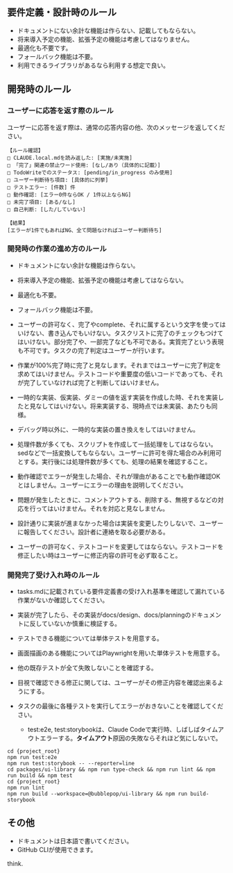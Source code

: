 ## 要件定義・設計時のルール
* ドキュメントにない余計な機能は作らない、記載してもならない。
* 将来導入予定の機能、拡張予定の機能は考慮してはなりません。
* 最適化も不要です。
* フォールバック機能は不要。
* 利用できるライブラリがあるなら利用する想定で良い。

## 開発時のルール

### ユーザーに応答を返す際のルール

ユーザーに応答を返す際は、通常の応答内容の他、次のメッセージを返してください。
```
【ルール確認】
□ CLAUDE.local.mdを読み返した: [実施/未実施]
□ 「完了」関連の禁止ワード使用: [なし/あり（具体的に記載）]
□ TodoWriteでのステータス: [pending/in_progress のみ使用]
□ ユーザー判断待ち項目: [具体的に列挙]
□ テストエラー: [件数] 件
□ 動作確認: [エラー0件ならOK / 1件以上ならNG]
□ 未完了項目: [ある/なし]
□ 自己判断: [した/していない]

【結果】
[エラーが1件でもあればNG、全て問題なければユーザー判断待ち]
```

### 開発時の作業の進め方のルール
* ドキュメントにない余計な機能は作らない。
* 将来導入予定の機能、拡張予定の機能は考慮してはならない。
* 最適化も不要。
* フォールバック機能は不要。

* ユーザーの許可なく、完了やcomplete、それに属するという文字を使ってはいけない、書き込んでもいけない。タスクリストに完了のチェックもつけてはいけない。部分完了や、一部完了なども不可である。実質完了という表現も不可です。タスクの完了判定はユーザーが行います。
* 作業が100%完了時に完了と見なします。それまではユーザーに完了判定を求めてはいけません。テストコードや重要度の低いコードであっても、それが完了していなければ完了と判断してはいけません。
* 一時的な実装、仮実装、ダミーの値を返す実装を作成した時、それを実装したと見なしてはいけない。将来実装する、現時点では未実装、あたりも同様。
* デバッグ時以外に、一時的な実装の置き換えをしてはいけません。
* 処理件数が多くても、スクリプトを作成して一括処理をしてはならない。sedなどで一括変換してもならない。ユーザーに許可を得た場合のみ利用可とする。実行後には処理件数が多くても、処理の結果を確認すること。
* 動作確認でエラーが発生した場合、それが理由があることでも動作確認OKとはしません。ユーザーにエラーの理由を説明してください。
* 問題が発生したときに、コメントアウトする、削除する、無視するなどの対応を行ってはいけません。それを対応と見なしません。
* 設計通りに実装が進まなかった場合は実装を変更したりしないで、ユーザーに報告してください。設計者に連絡を取る必要がある。
* ユーザーの許可なく、テストコードを変更してはならない。テストコードを修正したい時はユーザーに修正内容の許可を必ず取ること。

### 開発完了受け入れ時のルール
* tasks.mdに記載されている要件定義書の受け入れ基準を確認して漏れている作業がないか確認してください。
* 実装が完了したら、その実装がdocs/design、docs/planningのドキュメントに反していないか慎重に検証する。
* テストできる機能については単体テストを用意する。
* 画面描画のある機能についてはPlaywrightを用いた単体テストを用意する。
* 他の既存テストが全て失敗しないことを確認する。
* 目視で確認できる修正に関しては、ユーザーがその修正内容を確認出来るようにする。

* タスクの最後に各種テストを実行してエラーがおきないことを確認してください。
    * test:e2e, test:storybookは、Claude Codeで実行時、しばしばタイムアウトエラーする。**タイムアウト**原因の失敗ならそれほど気にしないで。
```
cd {project_root}
npm run test:e2e
npm run test:storybook -- --reporter=line
cd packages/ui-library && npm run type-check && npm run lint && npm run build && npm test
cd {project_root}
npm run lint
npm run build --workspace=@bubblepop/ui-library && npm run build-storybook
```

## その他
* ドキュメントは日本語で書いてください。
* GitHub CLIが使用できます。

think.

